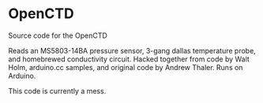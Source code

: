 OpenCTD
=======

Source code for the OpenCTD

Reads an MS5803-14BA pressure sensor, 3-gang dallas temperature probe, and homebrewed conductivity circuit. 
Hacked together from code by Walt Holm, arduino.cc samples, and original code by Andrew Thaler. Runs on Arduino.

This code is currently a mess.
